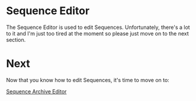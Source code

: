<link rel="shortcut icon" type="image/x-icon" href="../favicon.ico">

# Sequence Editor
The Sequence Editor is used to edit Sequences. Unfortunately, there's a lot to it and I'm just too tired at the moment so please just move on to the next section.

# Next
Now that you know how to edit Sequences, it's time to move on to:

[Sequence Archive Editor](sequenceArchiveEditor.md)